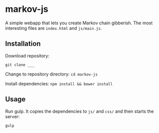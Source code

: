 # markov-js

A simple webapp that lets you create Markov chain gibberish. The most interesting files are ```index.html``` and ```js/main.js```.

## Installation
Download repository:

```git clone ___```

Change to repository directory:
```cd markov-js```

Install dependencies:
```npm install && bower install```

## Usage
Run gulp. It copies the dependencies to ```js/``` and ```css/``` and then starts the server:

```gulp```

